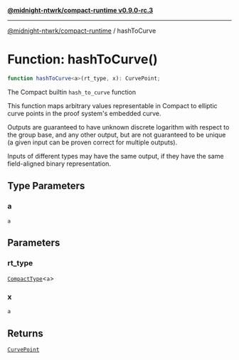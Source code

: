 [**@midnight-ntwrk/compact-runtime v0.9.0-rc.3**](../README.md)

***

[@midnight-ntwrk/compact-runtime](../globals.md) / hashToCurve

# Function: hashToCurve()

```ts
function hashToCurve<a>(rt_type, x): CurvePoint;
```

The Compact builtin `hash_to_curve` function

This function maps arbitrary values representable in Compact to elliptic
curve points in the proof system's embedded curve.

Outputs are guaranteed to have unknown discrete logarithm with respect to
the group base, and any other output, but are not guaranteed to be unique (a
given input can be proven correct for multiple outputs).

Inputs of different types may have the same output, if they have the same
field-aligned binary representation.

## Type Parameters

### a

`a`

## Parameters

### rt\_type

[`CompactType`](../interfaces/CompactType.md)\<`a`\>

### x

`a`

## Returns

[`CurvePoint`](../interfaces/CurvePoint.md)
